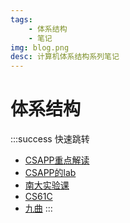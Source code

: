```yaml
---
tags: 
    - 体系结构
    - 笔记
img: blog.png
desc: 计算机体系结构系列笔记
---
```


# 体系结构

:::success 快速跳转
- [CSAPP重点解读](https://fengmuzi2003.gitbook.io/csapp3e/)
- [CSAPP的lab](http://csapp.cs.cmu.edu/3e/labs.html)
- [南大实验课](https://nju-projectn.github.io/ics-pa-gitbook/ics2019/)
- [CS61C](https://cs61c.org/su20/)
- [九曲](https://www.bilibili.com/video/BV1mi4y137g8)
:::
